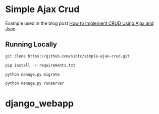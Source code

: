 # Simple Ajax Crud

Example used in the blog post [How to Implement CRUD Using Ajax and Json](https://simpleisbetterthancomplex.com/tutorial/2016/11/15/how-to-implement-a-crud-using-ajax-and-json.html)

## Running Locally

```bash
git clone https://github.com/sibtc/simple-ajax-crud.git
```

```bash
pip install -r requirements.txt
```

```bash
python manage.py migrate
```

```bash
python manage.py runserver
```
# django_webapp
